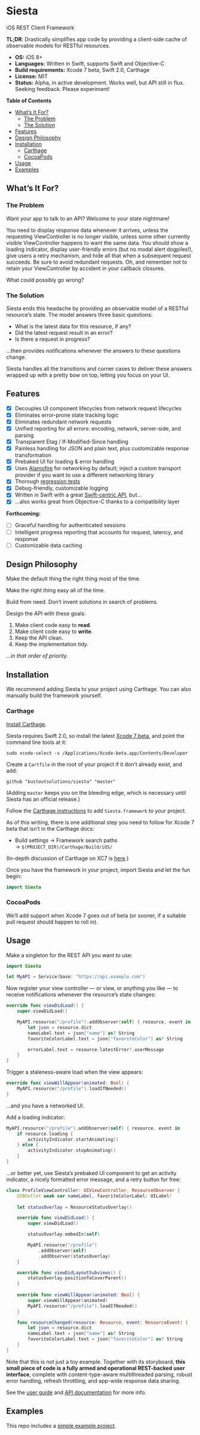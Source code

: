 # Siesta

iOS REST Client Framework

**TL;DR**: Drastically simplifies app code by providing a client-side cache of observable models for RESTful resources.

* **OS:** iOS 8+
* **Languages:** Written in Swift, supports Swift and Objective-C
* **Build requirements:** Xcode 7 beta, Swift 2.0, Carthage
* **License:** MIT
* **Status:** Alpha, in active development. Works well, but API still in flux. Seeking feedback. Please experiment!


<!-- START doctoc generated TOC please keep comment here to allow auto update -->
<!-- DON'T EDIT THIS SECTION, INSTEAD RE-RUN doctoc TO UPDATE -->
**Table of Contents**

- [What’s It For?](#what%E2%80%99s-it-for)
  - [The Problem](#the-problem)
  - [The Solution](#the-solution)
- [Features](#features)
- [Design Philosophy](#design-philosophy)
- [Installation](#installation)
  - [Carthage](#carthage)
  - [CocoaPods](#cocoapods)
- [Usage](#usage)
- [Examples](#examples)

<!-- END doctoc generated TOC please keep comment here to allow auto update -->


## What’s It For?

### The Problem

Want your app to talk to an API? Welcome to your state nightmare!

You need to display response data whenever it arrives, unless the requesting ViewController is no longer visible, unless some other currently visible ViewController happens to want the same data. You should show a loading indicator, display user-friendly errors (but no modal alert dogpiles!), give users a retry mechanism, and hide all that when a subsequent request succeeds. Be sure to avoid redundant requests. Oh, and remember not to retain your ViewController by accident in your callback closures.

What could possibly go wrong?

### The Solution

Siesta ends this headache by providing an observable model of a RESTful resource’s state. The model answers three basic questions:

* What is the latest data for this resource, if any?
* Did the latest request result in an error?
* Is there a request in progress?

…then provides notifications whenever the answers to these questions change.

Siesta handles all the transitions and corner cases to deliver these answers wrapped up with a pretty bow on top, letting you focus on your UI.

## Features

- [x] Decouples UI component lifecycles from network request lifecycles
- [x] Eliminates error-prone state tracking logic
- [x] Eliminates redundant network requests
- [x] Unified reporting for all errors: encoding, network, server-side, and parsing
- [x] Transparent Etag / If-Modified-Since handling
- [x] Painless handling for JSON and plain text, plus customizable response transformation
- [x] Prebaked UI for loading & error handling
- [x] Uses [Alamofire](https://github.com/Alamofire/Alamofire) for networking by default;
        inject a custom transport provider if you want to use a different networking library
- [x] Thorough [regression tests](https://github.com/bustoutsolutions/siesta/tree/master/Tests)
- [x] Debug-friendly, customizable logging
- [x] Written in Swift with a great [Swift-centric API](http://bustoutsolutions.github.io/siesta/api/), but…
- [x] …also works great from Objective-C thanks to a compatibility layer

**Forthcoming:**

- [ ] Graceful handling for authenticated sessions
- [ ] Intelligent progress reporting that accounts for request, latency, and response
- [ ] Customizable data caching

## Design Philosophy

Make the default thing the right thing most of the time.

Make the right thing easy all of the time.

Build from need. Don’t invent solutions in search of problems.

Design the API with these goals:

1. Make client code easy to **read**.
2. Make client code easy to **write**.
3. Keep the API clean.
4. Keep the implementation tidy.

_…in that order of priority._

## Installation

We recommend adding Siesta to your project using Carthage. You can also manually build the framework yourself.

### Carthage

[Install Carthage](https://github.com/Carthage/Carthage#installing-carthage).

Siesta requires Swift 2.0, so install the latest [Xcode 7 beta](https://developer.apple.com/xcode/downloads/), and point the command line tools at it:

    sudo xcode-select -s /Applications/Xcode-beta.app/Contents/Developer

Create a `Cartfile` in the root of your project if it don’t already exist, and add:

    github "bustoutsolutions/siesta" "master"

(Adding `master` keeps you on the bleeding edge, which is necessary until Siesta has an official release.)

Follow the [Carthage instructions](https://github.com/Carthage/Carthage#adding-frameworks-to-an-application) to add `Siesta.framework` to your project.

As of this writing, there is one additional step you need to follow for Xcode 7 beta that isn’t in the Carthage docs:

* Build settings → Framework search paths → `$(PROJECT_DIR)/Carthage/Build/iOS/`

(In-depth discussion of Carthage on XC7 is [here](https://github.com/Carthage/Carthage/issues/536).)

Once you have the framework in your project, import Siesta and let the fun begin:

```swift
import Siesta
```

### CocoaPods

We’ll add support when Xcode 7 goes out of beta (or sooner, if a suitable pull request should happen to roll in).

## Usage

Make a singleton for the REST API you want to use:

```swift
import Siesta

let MyAPI = Service(base: "https://api.example.com")
```

Now register your view controller — or view, or anything you like — to receive notifications whenever the resource’s state changes:

```swift
override func viewDidLoad() {
    super.viewDidLoad()

    MyAPI.resource("/profile").addObserver(self) { resource, event in
        let json = resource.dict
        nameLabel.text = json["name"] as? String
        favoriteColorLabel.text = json["favoriteColor"] as? String

        errorLabel.text = resource.latestError?.userMessage
    }
}
```

Trigger a staleness-aware load when the view appears:

```swift
override func viewWillAppear(animated: Bool) {
    MyAPI.resource("/profile").loadIfNeeded()
}
```

…and you have a networked UI.

Add a loading indicator:

```swift
MyAPI.resource("/profile").addObserver(self) { resource, event in
    if resource.loading {
        activityIndicator.startAnimating()
    } else {
        activityIndicator.stopAnimating()
    }
}
```

…or better yet, use Siesta’s prebaked UI component to get an activity indicator, a nicely formatted error message, and a retry button for free:

```swift
class ProfileViewController: UIViewController, ResourceObserver {
    @IBOutlet weak var nameLabel, favoriteColorLabel: UILabel!
    
    let statusOverlay = ResourceStatusOverlay()

    override func viewDidLoad() {
        super.viewDidLoad()

        statusOverlay.embedIn(self)

        MyAPI.resource("/profile")
            .addObserver(self)
            .addObserver(statusOverlay)
    }

    override func viewDidLayoutSubviews() {
        statusOverlay.positionToCoverParent()
    }
    
    override func viewWillAppear(animated: Bool) {
        super.viewWillAppear(animated)
        MyAPI.resource("/profile").loadIfNeeded()
    }

    func resourceChanged(resource: Resource, event: ResourceEvent) {
        let json = resource.dict
        nameLabel.text = json["name"] as? String
        favoriteColorLabel.text = json["favoriteColor"] as? String
    }
}
```

Note that this is not just a toy example. Together with its storyboard, **this small piece of code is a fully armed and operational REST-backed user interface**, complete with content-type-aware multithreaded parsing, robust error handling, refresh throttling, and app-wide response data sharing.

See the [user guide](Docs/index.md) and [API documentation](http://bustoutsolutions.github.io/siesta/api/) for more info.

## Examples

This repo includes a [simple example project](Examples/GithubBrowser).
